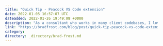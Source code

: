 ```yaml
---
title: "Quick Tip - Peacock VS Code extension"
date: 2022-01-05 16:57:07 UTC
dateadded: 2022-01-26 19:49:08 +0000
description: "As a consultant who works in many client codebases, I love the Peacock VS Code extension because I can apply my clients’ brand colors to the editor UI. It really keeps my head screwed on straight since I’m often working […]"
link: "https://bradfrost.com/blog/post/quick-tip-peacock-vs-code-extension/"
category:
directory: _directory/brad-frost.md
---
```

